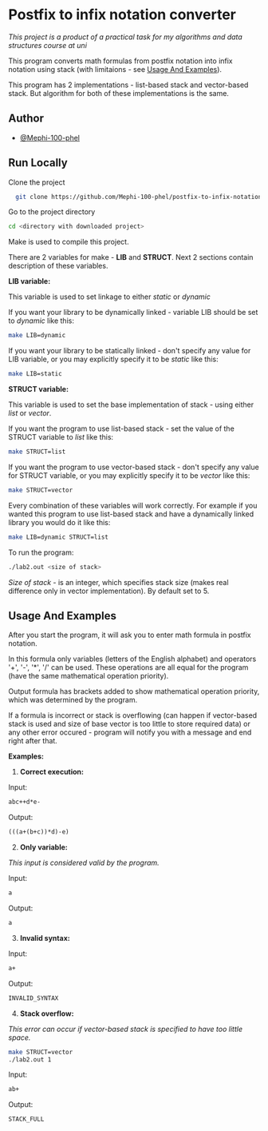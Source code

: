 
# Postfix to infix notation converter

*This project is a product of a practical task for my algorithms and data structures course at uni*

This program converts math formulas from postfix notation into infix notation using stack (with limitaions - see [Usage And Examples](#usage-and-examples)).

This program has 2 implementations - list-based stack and vector-based stack. But algorithm for both of these implementations is the same.
## Author

- [@Mephi-100-phel](https://github.com/Mephi-100-phel)


## Run Locally

Clone the project

```bash
  git clone https://github.com/Mephi-100-phel/postfix-to-infix-notation-converter
```

Go to the project directory

```bash
cd <directory with downloaded project>
```

Make is used to compile this project.

There are 2 variables for make - **LIB** and **STRUCT**. Next 2 sections contain description of these variables.

**LIB variable:**

This variable is used to set linkage to either *static* or *dynamic*

If you want your library to be dynamically linked - variable LIB should be set to *dynamic* like this:

```bash
make LIB=dynamic
```

If you want your library to be statically linked - don't specify any value for LIB variable, or you may explicitly specify it to be *static* like this:

```bash
make LIB=static
```

**STRUCT variable:**

This variable is used to set the base implementation of stack - using either *list* or *vector*.

If you want the program to use list-based stack - set the value of the STRUCT variable to *list* like this:

```bash
make STRUCT=list
```

If you want the program to use vector-based stack - don't specify any value for STRUCT variable, or you may explicitly specify it to be *vector* like this:

```bash
make STRUCT=vector
```

Every combination of these variables will work correctly. For example if you wanted this program to use list-based stack and have a dynamically linked library you would do it like this:

```bash
make LIB=dynamic STRUCT=list
```

To run the program:

```bash
./lab2.out <size of stack>
```

*Size of stack* - is an integer, which specifies stack size (makes real difference only in vector implementation). By default set to 5.
## Usage And Examples

After you start the program, it will ask you to enter math formula in postfix notation.

In this formula only variables (letters of the English alphabet) and operators '+', '-', '*', '/' can be used. These operations are all equal for the program (have the same mathematical operation priority).

Output formula has brackets added to show mathematical operation priority, which was determined by the program.

If a formula is incorrect or stack is overflowing (can happen if vector-based stack is used and size of base vector is too little to store required data) or any other error occured - program will notify you with a message and end right after that.

**Examples:**

1. **Correct execution:**

Input:

```txt
abc++d*e-
```

Output:

```txt
(((a+(b+c))*d)-e)
```

2. **Only variable:**

*This input is considered valid by the program.*

Input:

```txt
a
```

Output:

```txt
a
```

3. **Invalid syntax:**

Input:

```txt
a+
```

Output:

```txt
INVALID_SYNTAX
```

4. **Stack overflow:**

*This error can occur if vector-based stack is specified to have too little space.*

```bash
make STRUCT=vector
./lab2.out 1
```

Input:

```txt
ab+
```

Output:

```txt
STACK_FULL
```
